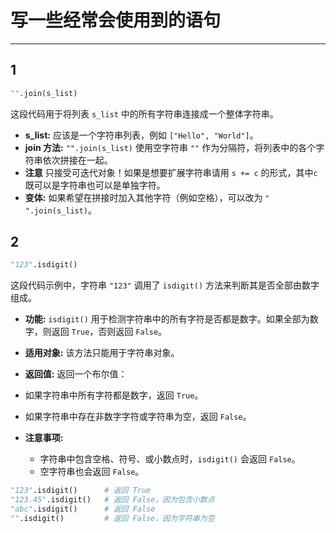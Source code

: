 <!--
 * @Author: Cao Yuwei 108244861+Cacidy@users.noreply.github.com
 * @Date: 2025-03-28 23:09:42
 * @LastEditors: Cao Yuwei 108244861+Cacidy@users.noreply.github.com
 * @LastEditTime: 2025-03-28 23:38:38
 * @FilePath: /leetcode-master/ownnotes/语句笔记.md
 * @Description: 这是默认设置,请设置`customMade`, 打开koroFileHeader查看配置 进行设置: https://github.com/OBKoro1/koro1FileHeader/wiki/%E9%85%8D%E7%BD%AE
-->
# 写一些经常会使用到的语句

---

## 1

```python
"".join(s_list)
```

这段代码用于将列表 `s_list` 中的所有字符串连接成一个整体字符串。

- **s_list:** 应该是一个字符串列表，例如 `["Hello", "World"]`。
- **join 方法:** `"".join(s_list)` 使用空字符串 `""` 作为分隔符，将列表中的各个字符串依次拼接在一起。
- **注意** 只接受可迭代对象！如果是想要扩展字符串请用 `s += c` 的形式，其中`c`既可以是字符串也可以是单独字符。
- **变体:** 如果希望在拼接时加入其他字符（例如空格），可以改为 `" ".join(s_list)`。

## 2

```python
"123".isdigit()
```

这段代码示例中，字符串 `"123"` 调用了 `isdigit()` 方法来判断其是否全部由数字组成。

- **功能:** `isdigit()` 用于检测字符串中的所有字符是否都是数字。如果全部为数字，则返回 `True`，否则返回 `False`。

- **适用对象:** 该方法只能用于字符串对象。

- **返回值:** 返回一个布尔值：  
- 如果字符串中所有字符都是数字，返回 `True`。  
- 如果字符串中存在非数字字符或字符串为空，返回 `False`。

- **注意事项:**  
  - 字符串中包含空格、符号、或小数点时，`isdigit()` 会返回 `False`。  
  - 空字符串也会返回 `False`。

```python
"123".isdigit()      # 返回 True
"123.45".isdigit()   # 返回 False，因为包含小数点
"abc".isdigit()      # 返回 False
"".isdigit()         # 返回 False，因为字符串为空
```
